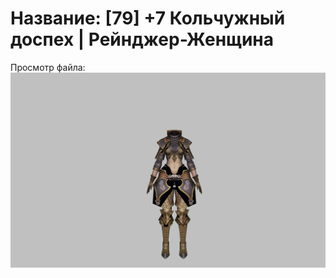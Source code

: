 # Название: [79] +7 Кольчужный доспех | Рейнджер-Женщина

Просмотр файла:
![p030002.png](p030002.png)